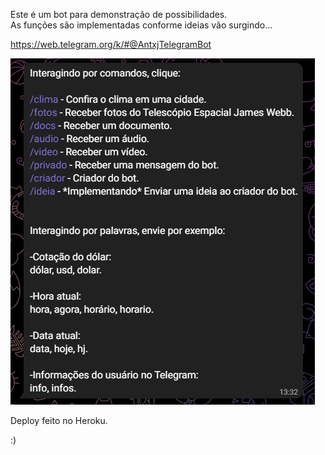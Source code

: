 Este é um bot para demonstração de possibilidades. <br>
As funções são implementadas conforme ideias vão surgindo...

https://web.telegram.org/k/#@AntxjTelegramBot

![](media/img.png) 

Deploy feito no Heroku.

:)
